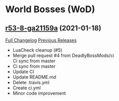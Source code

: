 # <DBM> World Bosses (WoD)

## [r53-8-ga21159a](https://github.com/DeadlyBossMods/DBM-WoD/tree/a21159adf227fbc224eda00d03389650ad961fae) (2021-01-18)
[Full Changelog](https://github.com/DeadlyBossMods/DBM-WoD/compare/r53...a21159adf227fbc224eda00d03389650ad961fae) [Previous Releases](https://github.com/DeadlyBossMods/DBM-WoD/releases)

- LuaCheck cleanup (#5)  
- Merge pull request #4 from DeadlyBossMods/ci  
    Ci sync from master  
- Ci sync from master  
- Update CI  
- Update README.md  
- Delete .travis.yml  
- Create ci.yml  
- Minor code improvement  

